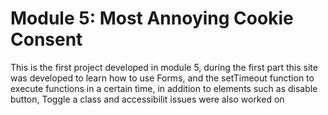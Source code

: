 <h1>Module 5: Most Annoying Cookie Consent</h1>
<p>This is the first project developed in module 5, during the first part this site was developed to learn how to use Forms, and the setTimeout function to execute functions in a certain time, in addition to elements such as disable button, Toggle a class and accessibilit issues were also worked on</p>